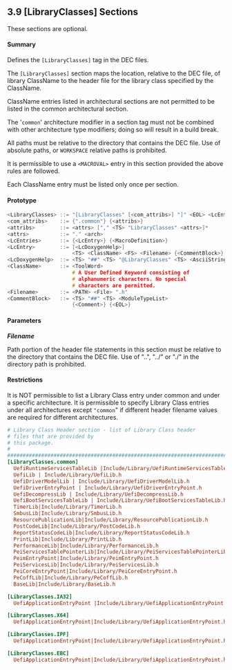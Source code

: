 <!--- @file
  3.9 [LibraryClasses] Sections

  Copyright (c) 2007-2017, Intel Corporation. All rights reserved.<BR>

  Redistribution and use in source (original document form) and 'compiled'
  forms (converted to PDF, epub, HTML and other formats) with or without
  modification, are permitted provided that the following conditions are met:

  1) Redistributions of source code (original document form) must retain the
     above copyright notice, this list of conditions and the following
     disclaimer as the first lines of this file unmodified.

  2) Redistributions in compiled form (transformed to other DTDs, converted to
     PDF, epub, HTML and other formats) must reproduce the above copyright
     notice, this list of conditions and the following disclaimer in the
     documentation and/or other materials provided with the distribution.

  THIS DOCUMENTATION IS PROVIDED BY TIANOCORE PROJECT "AS IS" AND ANY EXPRESS OR
  IMPLIED WARRANTIES, INCLUDING, BUT NOT LIMITED TO, THE IMPLIED WARRANTIES OF
  MERCHANTABILITY AND FITNESS FOR A PARTICULAR PURPOSE ARE DISCLAIMED. IN NO
  EVENT SHALL TIANOCORE PROJECT  BE LIABLE FOR ANY DIRECT, INDIRECT, INCIDENTAL,
  SPECIAL, EXEMPLARY, OR CONSEQUENTIAL DAMAGES (INCLUDING, BUT NOT LIMITED TO,
  PROCUREMENT OF SUBSTITUTE GOODS OR SERVICES; LOSS OF USE, DATA, OR PROFITS;
  OR BUSINESS INTERRUPTION) HOWEVER CAUSED AND ON ANY THEORY OF LIABILITY,
  WHETHER IN CONTRACT, STRICT LIABILITY, OR TORT (INCLUDING NEGLIGENCE OR
  OTHERWISE) ARISING IN ANY WAY OUT OF THE USE OF THIS DOCUMENTATION, EVEN IF
  ADVISED OF THE POSSIBILITY OF SUCH DAMAGE.

-->

## 3.9 [LibraryClasses] Sections

These sections are optional.

#### Summary

Defines the `[LibraryClasses]` tag in the DEC files.

The `[LibraryClasses]` section maps the location, relative to the DEC file, of
library ClassName to the header file for the library class specified by the
ClassName.

ClassName entries listed in architectural sections are not permitted to be
listed in the common architectural section.

The '`common`' architecture modifier in a section tag must not be combined with
other architecture type modifiers; doing so will result in a build break.

All paths must be relative to the directory that contains the DEC file. Use of
absolute paths, or `WORKSPACE` relative paths is prohibited.

It is permissible to use a `<MACROVAL>` entry in this section provided the
above rules are followed.

Each ClassName entry must be listed only once per section.

#### Prototype

```c
<LibraryClasses> ::= "[LibraryClasses" [<com_attribs>] "]" <EOL> <LcEntries>*
<com_attribs>    ::= {".common"} {<attribs>}
<attribs>        ::= <attrs> ["," <TS> "LibraryClasses" <attrs>]*
<attrs>          ::= "." <arch>
<LcEntries>      ::= {<LcEntry>} {<MacroDefinition>}
<LcEntry>        ::= [<LcDoxygenHelp>]
                     <TS> <ClassName> <FS> <Filename> {<CommentBlock>} {<EOL>}
<LcDoxygenHelp>  ::= <TS> "##" <TS> "@LibraryClasses" <TS> <AsciiString> <EOL>
<ClassName>      ::= <ToolWord>
                     # A User Defined Keyword consisting of
                     # alphanumeric characters. No special
                     # characters are permitted.
<Filename>       ::= <PATH> <File> ".h"
<CommentBlock>   ::= <TS> "##" <TS> <ModuleTypeList>
                     {<Comment>} {<EOL>}
```

#### Parameters

**_Filename_**

Path portion of the header file statements in this section must be relative to
the directory that contains the DEC file. Use of "..", "../" or "./" in the
directory path is prohibited.

#### Restrictions

It is NOT permissible to list a Library Class entry under common and under a
specific architecture. It is permissible to specify Library Class entries under
all architectures except `"common`" if different header filename values are
required for different architectures.

```ini
# Library Class Header section - list of Library Class header
# files that are provided by
# this package.
#
#######################################################################
[LibraryClasses.common]
  UefiRuntimeServicesTableLib |Include/Library/UefiRuntimeServicesTableLib.h
  UefiLib | Include/Library/UefiLib.h
  UefiDriverModelLib | Include/Library/UefiDriverModelLib.h
  UefiDriverEntryPoint | Include/Library/UefiDriverEntryPoint.h
  UefiDecompressLib | Include/Library/UefiDecompressLib.h
  UefiBootServicesTableLib | Include/Library/UefiBootServicesTableLib.h
  TimerLib|Include/Library/TimerLib.h
  SmbusLib|Include/Library/SmbusLib.h
  ResourcePublicationLib|Include/Library/ResourcePublicationLib.h
  PostCodeLib|Include/Library/PostCodeLib.h
  ReportStatusCodeLib|Include/Library/ReportStatusCodeLib.h
  PrintLib|Include/Library/PrintLib.h
  PerformanceLib|Include/Library/PerformanceLib.h
  PeiServicesTablePointerLib|Include/Library/PeiServicesTablePointerLib.h
  PeimEntryPoint|Include/Library/PeimEntryPoint.h
  PeiServicesLib|Include/Library/PeiServicesLib.h
  PeiCoreEntryPoint|Include/Library/PeiCoreEntryPoint.h
  PeCoffLib|Include/Library/PeCoffLib.h
  BaseLib|Include/Library/BaseLib.h

[LibraryClasses.IA32]
  UefiApplicationEntryPoint |Include/Library/UefiApplicationEntryPoint.h # UEFI_APPLICATION

[LibraryClasses.X64]
  UefiApplicationEntryPoint|Include/Library/UefiApplicationEntryPoint.h # UEFI_APPLICATION

[LibraryClasses.IPF]
  UefiApplicationEntryPoint|Include/Library/UefiApplicationEntryPoint.h # UEFI_APPLICATION

[LibraryClasses.EBC]
  UefiApplicationEntryPoint|Include/Library/UefiApplicationEntryPoint.h # UEFI_APPLICATION
```
